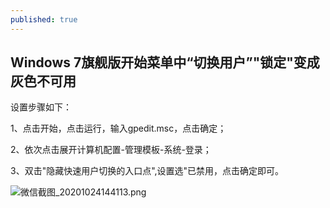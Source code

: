 ```yaml
---
published: true
---
```

## Windows 7旗舰版开始菜单中“切换用户”"锁定"变成灰色不可用

设置步骤如下：	

1、点击开始，点击运行，输入gpedit.msc，点击确定；

2、依次点击展开计算机配置-管理模板-系统-登录；

3、双击"隐藏快速用户切换的入口点",设置选"已禁用，点击确定即可。

![微信截图_20201024144113.png]({{site.baseurl}}/_posts/微信截图_20201024144113.png)
